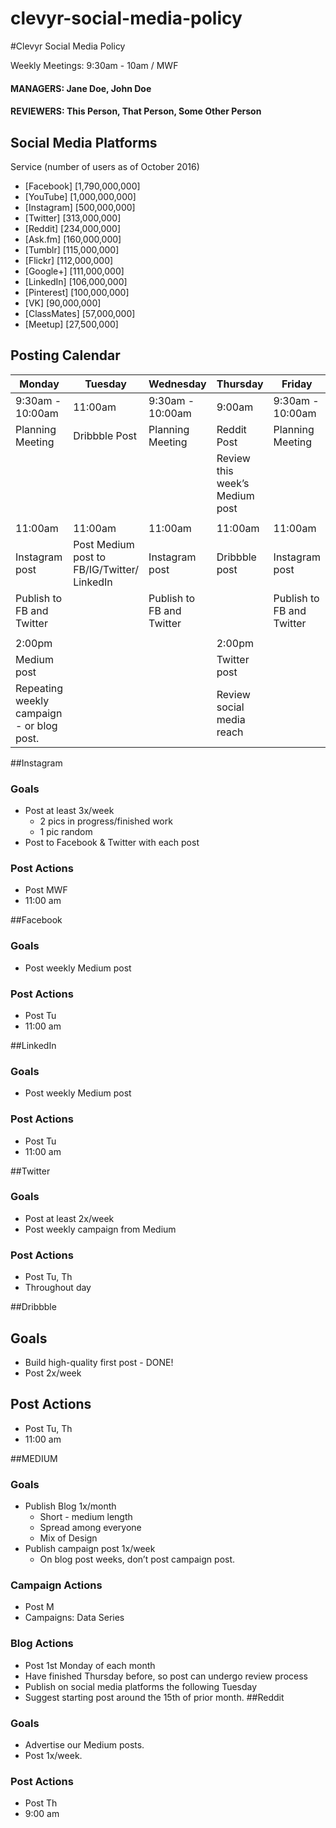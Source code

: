# clevyr-social-media-policy
#Clevyr Social Media Policy

Weekly Meetings: 9:30am - 10am / MWF

#### MANAGERS: Jane Doe, John Doe

#### REVIEWERS: This Person, That Person, Some Other Person

## Social Media Platforms

Service (number of users as of October 2016)

-  [Facebook] [1,790,000,000]
-  [YouTube] [1,000,000,000]
-  [Instagram] [500,000,000]
- [Twitter] [313,000,000]
- [Reddit] [234,000,000]
- [Ask.fm] [160,000,000]
- [Tumblr] [115,000,000]
-  [Flickr] [112,000,000]
-  [Google+] [111,000,000]
-  [LinkedIn] [106,000,000]
-  [Pinterest] [100,000,000]
-  [VK] [90,000,000]
-  [ClassMates] [57,000,000]
-  [Meetup] [27,500,000]

## Posting Calendar

| Monday                                    | Tuesday                                     | Wednesday                 | Thursday                       | Friday                    |
|-------------------------------------------|---------------------------------------------|---------------------------|--------------------------------|---------------------------|
| 9:30am - 10:00am                          | 11:00am                                     | 9:30am - 10:00am          | 9:00am                         | 9:30am - 10:00am          |
| Planning Meeting                          | Dribbble Post                               | Planning Meeting          | Reddit Post                    | Planning Meeting          |
|                                           |                                             |                           | Review this week’s Medium post |                           |
|                                           |                                             |                           |                                |                           |
| 11:00am                                   | 11:00am                                     | 11:00am                   | 11:00am                        | 11:00am                   |
| Instagram post                            | Post Medium post to FB/IG/Twitter/ LinkedIn | Instagram post            | Dribbble post                  | Instagram post            |
| Publish to FB and Twitter                 |                                             | Publish to FB and Twitter |                                | Publish to FB and Twitter |
|                                           |                                             |                           |                                |                           |
| 2:00pm                                    |                                             |                           | 2:00pm                         |                           |
| Medium post                               |                                             |                           | Twitter post                   |                           |
| Repeating weekly campaign - or blog post. |                                             |                           | Review social media reach      |                           |


##Instagram

### Goals

- Post at least 3x/week
	- 2 pics in progress/finished work
	- 1 pic random
- Post to Facebook & Twitter with each post

### Post Actions

- Post MWF
- 11:00 am

##Facebook

### Goals

- Post weekly Medium post

### Post Actions

- Post Tu
- 11:00 am

##LinkedIn

### Goals

- Post weekly Medium post

### Post Actions

-  Post Tu
- 11:00 am

##Twitter

### Goals

- Post at least 2x/week
- Post weekly campaign from Medium

### Post Actions

- Post Tu, Th
- Throughout day

##Dribbble

## Goals

- Build high-quality first post - DONE!
- Post 2x/week

## Post Actions

- Post Tu, Th
- 11:00 am

##MEDIUM

### Goals

- Publish Blog 1x/month
	- Short - medium length
	- Spread among everyone
	- Mix of Design
- Publish campaign post 1x/week
	- On blog post weeks, don’t post campaign post.

### Campaign Actions

- Post M
- Campaigns: Data Series

### Blog Actions

- Post 1st Monday of each month
- Have finished Thursday before, so post can undergo review process
- Publish on social media platforms the following Tuesday
- Suggest starting post around the 15th of prior month.
##Reddit

### Goals

- Advertise our Medium posts.
- Post 1x/week.

### Post Actions

- Post Th
- 9:00 am
